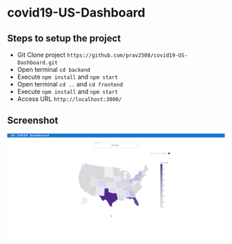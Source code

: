 # covid19-US-Dashboard

## Steps to setup the project

- Git Clone project `https://github.com/prav2508/covid19-US-Dashboard.git`
- Open terminal `cd backend`
- Execute `npm install` and `npm start`
- Open terminal `cd ..` and `cd frontend`
- Execute `npm install` and `npm start`
- Access URL `http://localhost:3000/`

## Screenshot

![Screenshot](/screenshot.png?raw=true "Screenshot")
